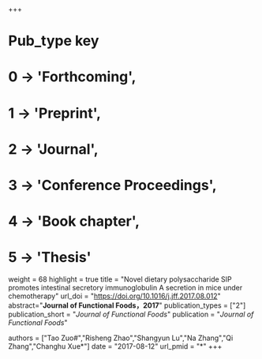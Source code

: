 +++
# Pub_type key
# 0 -> 'Forthcoming',
# 1 -> 'Preprint',
# 2 -> 'Journal',
# 3 -> 'Conference Proceedings',
# 4 -> 'Book chapter',
# 5 -> 'Thesis'

weight = 68
highlight = true
title = "Novel dietary polysaccharide SIP promotes intestinal secretory immunoglobulin A secretion in mice under chemotherapy"
url_doi = "https://doi.org/10.1016/j.jff.2017.08.012"
abstract="**Journal of Functional Foods，2017**"
publication_types = ["2"]
publication_short = "*Journal of Functional Foods*"
publication = "*Journal of Functional Foods*"

authors = ["Tao Zuo#","Risheng Zhao","Shangyun Lu","Na Zhang","Qi Zhang","Changhu Xue*"]
date = "2017-08-12"
url_pmid = "*"
+++
